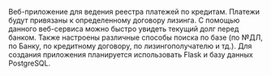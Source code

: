 Веб-приложение для ведения реестра платежей по кредитам. Платежи будут привязаны к определенному договору лизинга. С
помощью данного веб-сервиса можно быстро увидеть текущий долг перед банком. Также настроены различные способы поиска по
базе (по №ДЛ, по Банку, по кредитному договору, по лизингополучателю и тд.).
Для создания приложения планируется использовать Flask и базу данных PostgreSQL.
